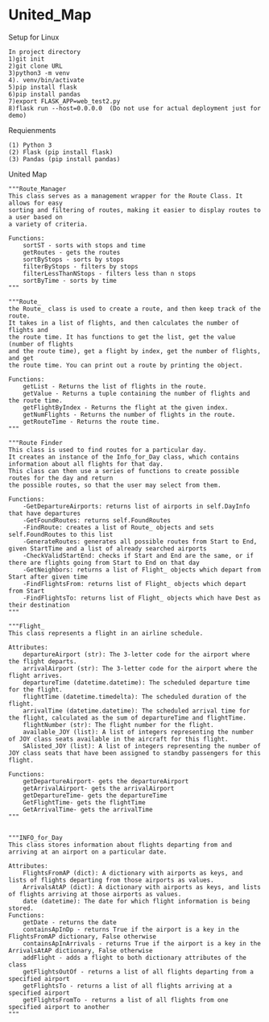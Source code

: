 # United_Map
Setup for Linux

    In project directory 
    1)git init
    2)git clone URL
    3)python3 -m venv
    4). venv/bin/activate
    5)pip install flask
    6)pip install pandas
    7)export FLASK_APP=web_test2.py
    8)flask run --host=0.0.0.0  (Do not use for actual deployment just for demo)


Requienments 

    (1) Python 3
    (2) Flask (pip install flask)
    (3) Pandas (pip install pandas)


United Map

    """Route_Manager
    This class serves as a management wrapper for the Route Class. It allows for easy
    sorting and filtering of routes, making it easier to display routes to a user based on
    a variety of criteria.
    
    Functions:
        sortST - sorts with stops and time
        getRoutes - gets the routes
        sortByStops - sorts by stops
        filterByStops - filters by stops
        filterLessThanNStops - filters less than n stops
        sortByTime - sorts by time
    """

    """Route_
    the Route_ class is used to create a route, and then keep track of the route. 
    It takes in a list of flights, and then calculates the number of flights and 
    the route time. It has functions to get the list, get the value (number of flights
    and the route time), get a flight by index, get the number of flights, and get
    the route time. You can print out a route by printing the object.
    
    Functions:
        getList - Returns the list of flights in the route. 
        getValue - Returns a tuple containing the number of flights and the route time. 
        getFlightByIndex - Returns the flight at the given index. 
        getNumFlights - Returns the number of flights in the route. 
        getRouteTime - Returns the route time. 
    """
    
    """Route Finder
    This class is used to find routes for a particular day. 
    It creates an instance of the Info_for_Day class, which contains information about all flights for that day. 
    This class can then use a series of functions to create possible routes for the day and return
    the possible routes, so that the user may select from them. 
    
    Functions:
        -GetDepartureAirports: returns list of airports in self.DayInfo that have departures
        -GetFoundRoutes: returns self.FoundRoutes
        -FindRoute: creates a list of Route_ objects and sets self.FoundRoutes to this list
        -GenerateRoutes: generates all possible routes from Start to End, given StartTime and a list of already searched airports
        -CheckValidStartEnd: checks if Start and End are the same, or if there are flights going from Start to End on that day 
        -GetNeighbors: returns a list of Flight_ objects which depart from Start after given time
        -FindFlightsFrom: returns list of Flight_ objects which depart from Start
        -FindFlightsTo: returns list of Flight_ objects which have Dest as their destination
    """
    
    """Flight_
    This class represents a flight in an airline schedule.

    Attributes:
        departureAirport (str): The 3-letter code for the airport where the flight departs.
        arrivalAirport (str): The 3-letter code for the airport where the flight arrives.
        departureTime (datetime.datetime): The scheduled departure time for the flight.
        flightTime (datetime.timedelta): The scheduled duration of the flight.
        arrivalTime (datetime.datetime): The scheduled arrival time for the flight, calculated as the sum of departureTime and flightTime.
        flightNumber (str): The flight number for the flight.
        available_JOY (list): A list of integers representing the number of JOY class seats available in the aircraft for this flight.
        SAlisted_JOY (list): A list of integers representing the number of JOY class seats that have been assigned to standby passengers for this flight.
        
    Functions:
        getDepartureAirport- gets the departureAirport
        getArrivalAirport- gets the arrivalAirport
        getDepartureTime- gets the departureTime
        GetFlightTime- gets the flightTime
        GetArrivalTime- gets the arrivalTime
    """
    
    
    """INFO_for_Day
    This class stores information about flights departing from and arriving at an airport on a particular date.

    Attributes:
        FlightsFromAP (dict): A dictionary with airports as keys, and lists of flights departing from those airports as values.
        ArrivalsAtAP (dict): A dictionary with airports as keys, and lists of flights arriving at those airports as values.
        date (datetime): The date for which flight information is being stored.
    Functions:
        getDate - returns the date 
        containsApInDp - returns True if the airport is a key in the FlightsFromAP dictionary, False otherwise 
        containsApInArrivals - returns True if the airport is a key in the ArrivalsAtAP dictionary, False otherwise 
        addFlight - adds a flight to both dictionary attributes of the class 
        getFlightsOutOf - returns a list of all flights departing from a specified airport 
        getFlightsTo - returns a list of all flights arriving at a specified airport 
        getFlightsFromTo - returns a list of all flights from one specified airport to another
    """


